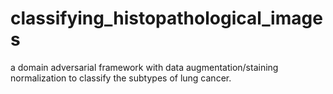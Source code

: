 # classifying_histopathological_images
a domain adversarial framework with data augmentation/staining normalization to classify the subtypes of lung cancer. 
